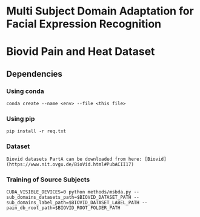 # Multi Subject Domain Adaptation for Facial Expression Recognition 
# Biovid Pain and Heat Dataset

## Dependencies


### Using conda

```
conda create --name <env> --file <this file>
```


### Using pip

```
pip install -r req.txt
```


### Dataset

```
Biovid datasets PartA can be downloaded from here: [Biovid](https://www.nit.ovgu.de/BioVid.html#PubACII17)
```

### Training of Source Subjects

```
CUDA_VISIBLE_DEVICES=0 python methods/msbda.py --sub_domains_datasets_path=$BIOVID_DATASET_PATH --sub_domains_label_path=$BIOVID_DATASET_LABEL_PATH --pain_db_root_path=$BIOVID_ROOT_FOLDER_PATH
```

